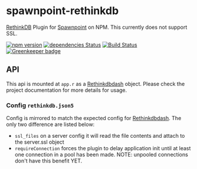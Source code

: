 # spawnpoint-rethinkdb
[RethinkDB](http://rethinkdb.com/) Plugin for [Spawnpoint](https://github.com/nodecraft/spawnpoint.js) on NPM. This currently does not support SSL.

[![npm version](https://badge.fury.io/js/spawnpoint-rethinkdb.svg)](https://badge.fury.io/js/spawnpoint-rethinkdb)
[![dependencies Status](https://david-dm.org/nodecraft/spawnpoint-rethinkdb/status.svg)](https://david-dm.org/nodecraft/spawnpoint-rethinkdb)
[![Build Status](https://travis-ci.org/nodecraft/spawnpoint-rethinkdb.svg?branch=master)](https://travis-ci.org/nodecraft/spawnpoint-rethinkdb) [![Greenkeeper badge](https://badges.greenkeeper.io/nodecraft/spawnpoint-rethinkdb.svg)](https://greenkeeper.io/)

## API
This api is mounted at `app.r` as a [Rethinkdbdash](https://github.com/neumino/rethinkdbdash) object. Please check the project documentation for more details for usage.

### Config `rethinkdb.json5`
Config is mirrored to match the expected config for [Rethinkdbdash](https://github.com/neumino/rethinkdbdash). The only two difference are listed below:

- `ssl_files` on a server config it will read the file contents and attach to the server.ssl object
- `requireConnection` forces the plugin to delay application init until at least one connection in a pool has been made. NOTE: unpooled connections don't have this benefit YET.